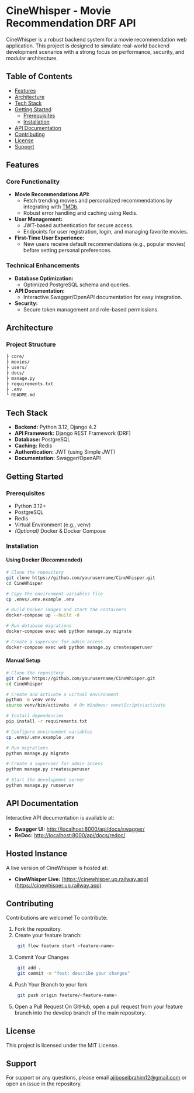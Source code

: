 # CineWhisper - Movie Recommendation DRF API

CineWhisper is a robust backend system for a movie recommendation web application. This project is designed to simulate real-world backend development scenarios with a strong focus on performance, security, and modular architecture.

## Table of Contents
- [Features](#features)
- [Architecture](#architecture)
- [Tech Stack](#tech-stack)
- [Getting Started](#getting-started)
  - [Prerequisites](#prerequisites)
  - [Installation](#installation)
- [API Documentation](#api-documentation)
- [Contributing](#contributing)
- [License](#license)
- [Support](#support)


## Features


### Core Functionality
- **Movie Recommendations API:**  
  - Fetch trending movies and personalized recommendations by integrating with [TMDb](https://www.themoviedb.org/documentation/api).
  - Robust error handling and caching using Redis.
- **User Management:**  
  - JWT-based authentication for secure access.
  - Endpoints for user registration, login, and managing favorite movies.
- **First-Time User Experience:**  
  - New users receive default recommendations (e.g., popular movies) before setting personal preferences.

### Technical Enhancements
- **Database Optimization:**  
  - Optimized PostgreSQL schema and queries.
- **API Documentation:**  
  - Interactive Swagger/OpenAPI documentation for easy integration.
- **Security:**  
  - Secure token management and role-based permissions.


## Architecture

### Project Structure
```bash
├ core/
├ movies/
├ users/
├ docs/ 
├ manage.py
├ requirements.txt
├ .env
└ README.md
```


## Tech Stack

- **Backend:** Python 3.12, Django 4.2
- **API Framework:** Django REST Framework (DRF)
- **Database:** PostgreSQL
- **Caching:** Redis
- **Authentication:** JWT (using Simple JWT)
- **Documentation:** Swagger/OpenAPI


## Getting Started

### Prerequisites
- Python 3.12+
- PostgreSQL
- Redis
- Virtual Environment (e.g., venv)
- *(Optional)* Docker & Docker Compose


### Installation

#### Using Docker (Recommended)
```bash
# Clone the repository
git clone https://github.com/yourusername/CineWhisper.git
cd CineWhisper

# Copy the environment variables file
cp .envs/.env.example .env

# Build Docker images and start the containers
docker-compose up --build -d

# Run database migrations
docker-compose exec web python manage.py migrate

# Create a superuser for admin access
docker-compose exec web python manage.py createsuperuser
```

#### Manual Setup

```bash
# Clone the repository
git clone https://github.com/yourusername/CineWhisper.git
cd CineWhisper

# Create and activate a virtual environment
python -m venv venv
source venv/bin/activate  # On Windows: venv\Scripts\activate

# Install dependencies
pip install -r requirements.txt

# Configure environment variables
cp .envs/.env.example .env

# Run migrations
python manage.py migrate

# Create a superuser for admin access
python manage.py createsuperuser

# Start the development server
python manage.py runserver
```


## API Documentation

Interactive API documentation is available at:

- **Swagger UI:** [http://localhost:8000/api/docs/swagger/](http://localhost:8000/api/docs/swagger/)
- **ReDoc:** [http://localhost:8000/api/docs/redoc/](http://localhost:8000/api/docs/redoc/)


## Hosted Instance

A live version of CineWhisper is hosted at:

- **CineWhisper Live:** [https://cinewhisper.up.railway.app](https://cinewhisper.up.railway.app)

## Contributing

Contributions are welcome! To contribute:

1. Fork the repository.
2. Create your feature branch:
   ```bash
    git flow feature start <feature-name>
   ```
3. Commit Your Changes
   ```bash
    git add .
    git commit -m "feat: describe your changes"
   ```
4. Push Your Branch to your fork
   ```bash
    git push origin feature/<feature-name>
   ```
5. Open a Pull Request
   On GitHub, open a pull request from your feature branch into the develop branch of the main repository.


## License
This project is licensed under the MIT License.


## Support
For support or any questions, please email ajiboseibrahim12@gmail.com or open an issue in the repository.
